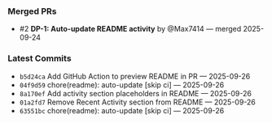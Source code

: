 <!--START_SECTION:activity-->
### Merged PRs
- #2 **DP-1: Auto-update README activity** by @Max7414 — merged 2025-09-24

### Latest Commits
- `b5d24ca` Add GitHub Action to preview README in PR — 2025-09-26
- `04f9d59` chore(readme): auto-update [skip ci] — 2025-09-26
- `8a170ef` Add activity section placeholders in README — 2025-09-26
- `01a2fd7` Remove Recent Activity section from README — 2025-09-26
- `63551bc` chore(readme): auto-update [skip ci] — 2025-09-26

<!--END_SECTION:activity-->
